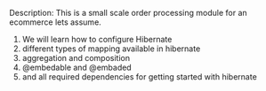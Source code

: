 Description: This is a small scale order processing module for an ecommerce lets assume.

1. We will learn how to configure Hibernate
2. different types of mapping available in hibernate
3. aggregation and composition
4. @embedable and @embaded
5. and all required dependencies for getting started with hibernate